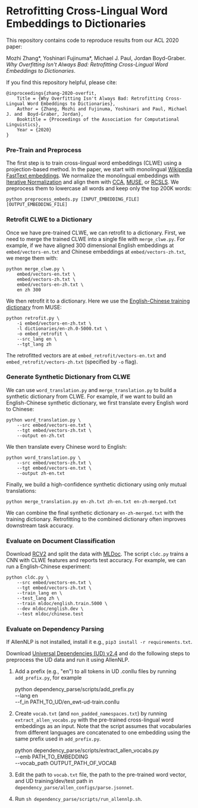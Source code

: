# Retrofitting Cross-Lingual Word Embeddings to Dictionaries

This repository contains code to reproduce results from our ACL 2020 paper:

Mozhi Zhang\*, Yoshinari Fujinuma\*, Michael J. Paul, Jordan Boyd-Graber. *Why Overfitting Isn't Always Bad: Retrofitting Cross-Lingual Word Embeddings to Dictionaries*.

If you find this repository helpful, please cite:

    @inproceedings{zhang-2020-overfit,
    	Title = {Why Overfitting Isn't Always Bad: Retrofitting Cross-Lingual Word Embeddings to Dictionaries},
    	Author = {Zhang, Mozhi and Fujinuma, Yoshinari and Paul, Michael J. and  Boyd-Graber, Jordan},
    	Booktitle = {Proceedings of the Association for Computational Linguistics},
    	Year = {2020}
    }


### Pre-Train and Preprocess

The first step is to train cross-lingual word embeddings (CLWE) using a projection-based method.
In the paper, we start with monolingual [Wikipedia FastText embeddings](https://fasttext.cc/docs/en/pretrained-vectors.html).
We normalize the monolingual embeddings with [Iterative Normalization](https://github.com/zhangmozhi/iternorm) and align them with [CCA](https://github.com/mfaruqui/crosslingual-cca), [MUSE](https://github.com/facebookresearch/MUSE), or [RCSLS](https://github.com/facebookresearch/fastText/tree/master/alignment).
We preprocess them to lowercase all words and keep only the top 200K words:

    python preprocess_embeds.py [INPUT_EMBEDDING_FILE] [OUTPUT_EMBEDDING_FILE]
    
### Retrofit CLWE to a Dictionary

Once we have pre-trained CLWE, we can retrofit to a dictionary.
First, we need to merge the trained CLWE into a single file with `merge_clwe.py`.
For example, if we have aligned 300 dimensional English embeddings at `embed/vectors-en.txt` and Chinese embeddings at `embed/vectors-zh.txt`, we merge them with:

    python merge_clwe.py \
        embed/vectors-en.txt \
        embed/vectors-zh.txt \
        embed/vectors-en-zh.txt \
        en zh 300
        
We then retrofit it to a dictionary.  Here we use the [English-Chinese training dictionary](https://dl.fbaipublicfiles.com/arrival/dictionaries/en-zh.0-5000.txt) from MUSE:
    
    python retrofit.py \
        -i embed/vectors-en-zh.txt \
        -l dictionaries/en-zh.0-5000.txt \
        -o embed_retrofit \
        --src_lang en \
        --tgt_lang zh
        
The retrofitted vectors are at `embed_retrofit/vectors-en.txt` and `embed_retrofit/vectors-zh.txt` (specified by `-o` flag).

### Generate Synthetic Dictionary from CLWE

We can use `word_translation.py` and `merge_translation.py` to build a synthetic dictionary from CLWE.
For example, if we want to build an English-Chinese synthetic dictionary, we first
translate every English word to Chinese:
    
    python word_translation.py \
        --src embed/vectors-en.txt \
        --tgt embed/vectors-zh.txt \
        --output en-zh.txt

We then translate every Chinese word to English:

    python word_translation.py \
        --src embed/vectors-zh.txt \
        --tgt embed/vectors-en.txt \
        --output zh-en.txt
        
Finally, we build a high-confidence synthetic dictionary using only mutual translations:

    python merge_translation.py en-zh.txt zh-en.txt en-zh-merged.txt

We can combine the final synthetic dictionary `en-zh-merged.txt` with the training dictionary.
Retrofitting to the combined dictionary often improves downstream task accuracy.

### Evaluate on Document Classification

Download [RCV2](https://trec.nist.gov/data/reuters/reuters.html) and split the data with [MLDoc](https://github.com/facebookresearch/MLDoc).
The script `cldc.py` trains a CNN with CLWE features and reports test accuracy.
For example, we can run a English-Chinese experiment:
    
    python cldc.py \
        --src embed/vectors-en.txt \
        --tgt embed/vectors-zh.txt \
        --train_lang en \
        --test_lang zh \
        --train mldoc/english.train.5000 \
        --dev mldoc/english.dev \
        --test mldoc/chinese.test

### Evaluate on Dependency Parsing
If AllenNLP is not installed, install it e.g., `pip3 install -r requirements.txt`.

Download [Universal Dependencies (UD) v2.4](http://hdl.handle.net/11234/1-2988) and do the following steps to preprocess the UD data and run it using AllenNLP.

1. Add a prefix (e.g., "en") to all tokens in UD .conllu files by running `add_prefix.py`, for example

    python dependency_parse/scripts/add_prefix.py \
        --lang en \
        --f_in PATH_TO_UD/en_ewt-ud-train.conllu

2. Create `vocab.txt` (and `non_padded_namespaces.txt`) by running `extract_allen_vocabs.py` with the pre-trained cross-lingual word embeddings as an input. Note that the script assumes that vocabularies from different languages are concatenated to one embedding using the same prefix used in `add_prefix.py`.

    python dependency_parse/scripts/extract_allen_vocabs.py \
        --emb PATH_TO_EMBEDDING \
        --vocab_path OUTPUT_PATH_OF_VOCAB

3. Edit the path to `vocab.txt` file, the path to the pre-trained word vector, and UD training/dev/test path in `dependency_parse/allen_configs/parse.jsonnet`.

4. Run `sh dependency_parse/scripts/run_allennlp.sh`.
